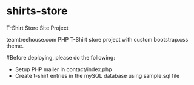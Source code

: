 # shirts-store
T-Shirt Store Site Project

teamtreehouse.com PHP T-Shirt store project with custom bootstrap.css theme.

#Before deploying, please do the following:
*  Setup PHP mailer in contact/index.php
*  Create t-shirt entries in the mySQL database using sample.sql file

